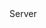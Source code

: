 <function name="GetProtocolVersion" parent="CNetChan" type="classfunc">
	<description>
		<added version="0.7"></added>
	</description>
	<realm>Server</realm>
	<rets>
		<ret name="protocolVersion" type="number"></ret>
	</rets>
</function>